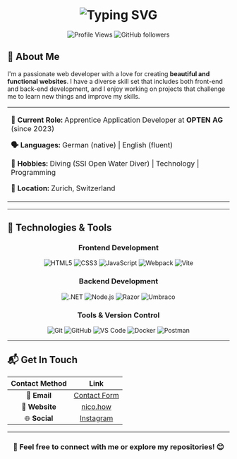 <div align="center">

# <img src="https://readme-typing-svg.herokuapp.com?font=Fira+Code&size=35&duration=3000&pause=1000&color=6366F1&center=true&vCenter=true&width=435&lines=Nico+Marra;Software+Developer;Software+with+passion" alt="Typing SVG" />


![Profile Views](https://komarev.com/ghpvc/?username=NicoM77&color=blueviolet&style=flat-square)
![GitHub followers](https://img.shields.io/github/followers/NicoM77?style=social)


</div>

## 🌟 About Me

I'm a passionate web developer with a love for creating **beautiful and functional websites**. I have a diverse skill set that includes both front-end and back-end development, and I enjoy working on projects that challenge me to learn new things and improve my skills.

<table>
<tr>
<td>

**🏢 Current Role:** Apprentice Application Developer at **OPTEN AG** (since 2023)

**🗣️ Languages:** German (native) | English (fluent)

**🤿 Hobbies:** Diving (SSI Open Water Diver) | Technology | Programming

**📍 Location:** Zurich, Switzerland

</td>
</tr>
</table>

---

## 🔧 Technologies & Tools

<div align="center">

### Frontend Development
![HTML5](https://img.shields.io/badge/-HTML5-E34F26?style=for-the-badge&logo=html5&logoColor=white)
![CSS3](https://img.shields.io/badge/-CSS3-1572B6?style=for-the-badge&logo=css3&logoColor=white)
![JavaScript](https://img.shields.io/badge/-JavaScript-F7DF1E?style=for-the-badge&logo=javascript&logoColor=black)
![Webpack](https://img.shields.io/badge/-Webpack-8DD6F9?style=for-the-badge&logo=webpack&logoColor=black)
![Vite](https://img.shields.io/badge/-Vite-646CFF?style=for-the-badge&logo=vite&logoColor=white)

### Backend Development
![.NET](https://img.shields.io/badge/-.NET-512BD4?style=for-the-badge&logo=dotnet&logoColor=white)
![Node.js](https://img.shields.io/badge/-Node.js-339933?style=for-the-badge&logo=node.js&logoColor=white)
![Razor](https://img.shields.io/badge/-Razor-512BD4?style=for-the-badge&logo=microsoft&logoColor=white)
![Umbraco](https://img.shields.io/badge/-Umbraco-3544B1?style=for-the-badge&logo=umbraco&logoColor=white)

### Tools & Version Control
![Git](https://img.shields.io/badge/-Git-F05032?style=for-the-badge&logo=git&logoColor=white)
![GitHub](https://img.shields.io/badge/-GitHub-181717?style=for-the-badge&logo=github&logoColor=white)
![VS Code](https://img.shields.io/badge/-VS%20Code-007ACC?style=for-the-badge&logo=visual-studio-code&logoColor=white)
![Docker](https://img.shields.io/badge/-Docker-2496ED?style=for-the-badge&logo=docker&logoColor=white)
![Postman](https://img.shields.io/badge/-Postman-FF6C37?style=for-the-badge&logo=postman&logoColor=white)

</div>

---

## 📬 Get In Touch

<div align="center">

| Contact Method | Link |
|:---:|:---:|
| 📧 **Email** | [Contact Form](mailto:info@nico.how) |
| 💼 **Website** | [nico.how](https://www.nico.how) |
| 🌐 **Social** | [Instagram](https://www.instagram.com/nico.marra.77/) |

</div>

---

<div align="center">

### 🌟 Feel free to connect with me or explore my repositories! 😊
</div>

